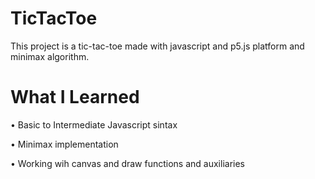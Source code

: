 # TicTacToe

  This project is a tic-tac-toe made with javascript and p5.js platform and minimax algorithm.

# What I Learned

•	Basic to Intermediate Javascript sintax

•	Minimax implementation

•	Working wih canvas and draw functions and auxiliaries
